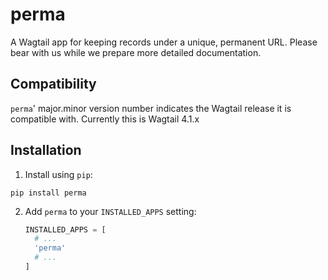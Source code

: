 perma
=====

A Wagtail app for keeping records under a unique, permanent URL. Please bear with us while we prepare more detailed documentation.

Compatibility
-------------

`perma`' major.minor version number indicates the Wagtail release it is compatible with. Currently this is Wagtail 4.1.x

Installation
------------

1. Install using `pip`:
  ```shell
  pip install perma
  ```
2. Add
   `perma` to your `INSTALLED_APPS` setting:
   ```python
   INSTALLED_APPS = [
     # ...
     'perma'
     # ...
   ]
   ```
